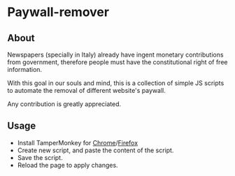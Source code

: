 ﻿# Paywall-remover

## About

Newspapers (specially in Italy) already have ingent monetary contributions from government, therefore people must have the constitutional right of free information. 

With this goal in our souls and mind, this is a collection of simple JS scripts to automate the removal of different website's paywall. 

Any contribution is greatly appreciated.

## Usage

- Install TamperMonkey for [Chrome](https://chrome.google.com/webstore/detail/tampermonkey/dhdgffkkebhmkfjojejmpbldmpobfkfo?hl=it)/[Firefox](https://addons.mozilla.org/it/firefox/addon/tampermonkey/)
- Create new script, and paste the content of the script.
- Save the script.
- Reload the page to apply changes.

